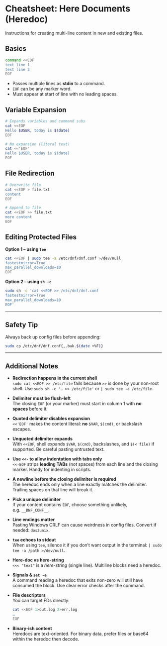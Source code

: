 # Cheatsheet: Here Documents (Heredoc)

Instructions for creating multi-line content in new and existing files.

## Basics

```bash
command <<EOF
text line 1
text line 2
EOF
```

- Passes multiple lines as **stdin** to a command.
- `EOF` can be any marker word.
- Must appear at start of line with no leading spaces.


## Variable Expansion

```bash
# Expands variables and command subs
cat <<EOF
Hello $USER, today is $(date)
EOF

# No expansion (literal text)
cat <<'EOF'
Hello $USER, today is $(date)
EOF
```

## File Redirection

```bash
# Overwrite file
cat <<EOF > file.txt
content
EOF

# Append to file
cat <<EOF >> file.txt
more content
EOF
```

## Editing Protected Files

**Option 1 – using `tee`**

```bash
cat <<EOF | sudo tee -a /etc/dnf/dnf.conf >/dev/null
fastestmirror=True
max_parallel_downloads=10
EOF
```

**Option 2 – using `sh -c`**

```bash
sudo sh -c 'cat <<EOF >> /etc/dnf/dnf.conf
fastestmirror=True
max_parallel_downloads=10
EOF'
```

---

## Safety Tip

Always back up config files before appending:

```bash
sudo cp /etc/dnf/dnf.conf{,.bak.$(date +%F)}
```

---

## Additional Notes

- **Redirection happens in the current shell**  
    `sudo cat <<EOF >> /etc/file` fails because `>>` is done by your non-root shell. Use `sudo sh -c '… >> /etc/file'` or `| sudo tee -a /etc/file`.
    
- **Delimiter must be flush-left**  
    The closing `EOF` (or your marker) must start in column 1 with **no spaces** before it.
    
- **Quoted delimiter disables expansion**  
    `<<'EOF'` makes the content literal: **no** `$VAR`, `$(cmd)`, or backslash escapes.
    
- **Unquoted delimiter expands**  
    With `<<EOF`, shell expands `$VAR`, `$(cmd)`, backslashes, and `$(< file)` if supported. Be careful pasting untrusted text.
    
- **Use `<<-` to allow indentation with tabs only**  
    `<<-EOF` strips **leading TABs** (not spaces) from each line and the closing marker. Handy for indenting in scripts.
    
- **A newline before the closing delimiter is required**  
    The heredoc ends only when a line exactly matches the delimiter. Trailing spaces on that line will break it.
    
- **Pick a unique delimiter**  
    If your content contains `EOF`, choose something unlikely, e.g. `__DNF_CONF__`.
    
- **Line endings matter**  
    Pasting Windows CRLF can cause weirdness in config files. Convert if needed: `dos2unix`.
    
- **`tee` echoes to stdout**  
    When using `tee`, silence it if you don’t want output in the terminal: `| sudo tee -a /path >/dev/null`.
    
- **Here-doc vs here-string**  
    `<<< "text"` is a _here-string_ (single line). Multiline blocks need a heredoc.
    
- **Signals & `set -e`**  
    A command reading a heredoc that exits non-zero will still have consumed the block. Use clear error checks after the command.
    
- **File descriptors**  
    You can target FDs directly:
    
    ```bash
    cat <<EOF 1>out.log 2>err.log
    …
    EOF
    ```
    
- **Binary-ish content**  
    Heredocs are text-oriented. For binary data, prefer files or base64 within the heredoc then decode.
